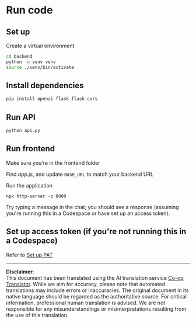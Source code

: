 <!--
CO_OP_TRANSLATOR_METADATA:
{
  "original_hash": "a7b7f54b13f9e6683a844d173ffdd766",
  "translation_date": "2025-08-29T17:07:33+00:00",
  "source_file": "9-chat-project/solution/README.md",
  "language_code": "en"
}
-->
# Run code

## Set up

Create a virtual environment

```sh
cd backend
python -m venv venv
source ./venv/bin/activate
```

## Install dependencies

```sh
pip install openai flask flask-cors 
```

## Run API

```sh
python api.py
```

## Run frontend

Make sure you're in the frontend folder

Find *app.js*, and update `BASE_URL` to match your backend URL

Run the application

```
npx http-server -p 8000
```

Try typing a message in the chat; you should see a response (assuming you're running this in a Codespace or have set up an access token).

## Set up access token (if you're not running this in a Codespace)

Refer to [Set up PAT](https://docs.github.com/en/authentication/keeping-your-account-and-data-secure/managing-your-personal-access-tokens)

---

**Disclaimer**:  
This document has been translated using the AI translation service [Co-op Translator](https://github.com/Azure/co-op-translator). While we aim for accuracy, please note that automated translations may include errors or inaccuracies. The original document in its native language should be regarded as the authoritative source. For critical information, professional human translation is advised. We are not responsible for any misunderstandings or misinterpretations resulting from the use of this translation.